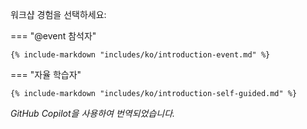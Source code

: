 워크샵 경험을 선택하세요:

=== "@event 참석자"

    {% include-markdown "includes/ko/introduction-event.md" %}

=== "자율 학습자"

    {% include-markdown "includes/ko/introduction-self-guided.md" %}

*GitHub Copilot을 사용하여 번역되었습니다.*
